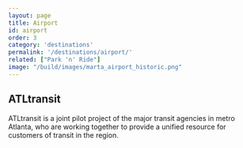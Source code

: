 ```yaml
---
layout: page
title: Airport
id: airport
order: 3
category: 'destinations'
permalink: '/destinations/airport/'
related: ["Park 'n' Ride"]
image: "/build/images/marta_airport_historic.png"
---
```


## ATLtransit

ATLtransit is a joint pilot project of the major transit agencies in metro Atlanta, who are working together to provide a unified resource for customers of transit in the region.